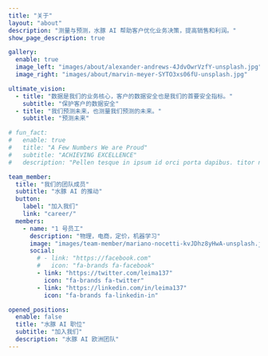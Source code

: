 ```yaml
---
title: "关于"
layout: "about"
description: "测量与预测，水豚 AI 帮助客户优化业务决策，提高销售和利润。"
show_page_description: true

gallery:
  enable: true
  image_left: "images/about/alexander-andrews-4JdvOwrVzfY-unsplash.jpg"
  image_right: "images/about/marvin-meyer-SYTO3xs06fU-unsplash.jpg"

ultimate_vision:
  - title: "数据是我们的业务核心，客户的数据安全也是我们的首要安全指标。"
    subtitle: "保护客户的数据安全"
  - title: "我们预测未来，也测量我们预测的未来。"
    subtitle: "预测未来"

# fun_fact:
#   enable: true
#   title: "A Few Numbers We are Proud"
#   subtitle: "ACHIEVING EXCELLENCE"
#   description: "Pellen tesque in ipsum id orci porta dapibus. titor nibh. Vivamus accumsan tincidunt. Vestibulum ac diam sit amet quam vehicula elementum"

team_member:
  title: "我们的团队成员"
  subtitle: "水豚 AI 的推动"
  button:
    label: "加入我们"
    link: "career/"
  members:
    - name: "1 号员工"
      description: "物理，电商，定价，机器学习"
      image: "images/team-member/mariano-nocetti-kvJDhz8yHwA-unsplash.jpg"
      social:
        # - link: "https://facebook.com"
        #   icon: "fa-brands fa-facebook"
        - link: "https://twitter.com/leima137"
          icon: "fa-brands fa-twitter"
        - link: "https://linkedin.com/in/leima137"
          icon: "fa-brands fa-linkedin-in"

opened_positions:
  enable: false
  title: "水豚 AI 职位"
  subtitle: "加入我们"
  description: "水豚 AI 欧洲团队"
---
```

